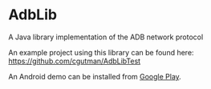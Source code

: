 AdbLib
======

A Java library implementation of the ADB network protocol

An example project using this library can be found here: https://github.com/cgutman/AdbLibTest

An Android demo can be installed from [Google Play](https://play.google.com/store/apps/details?id=com.cgutman.androidremotedebugger).
